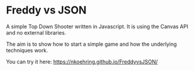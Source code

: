 # Freddy vs JSON

A simple Top Down Shooter written in Javascript. It is using the Canvas API and no external libraries.

The aim is to show how to start a simple game and how the underlying techniques work.

You can try it here: https://nkoehring.github.io/FreddyvsJSON/
